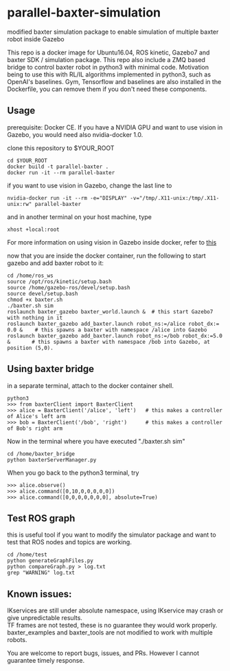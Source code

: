 # parallel-baxter-simulation
modified baxter simulation package to enable simulation of multiple baxter robot inside Gazebo

This repo is a docker image for Ubuntu16.04, ROS kinetic, Gazebo7 and baxter SDK / simulation package.
This repo also include a ZMQ based bridge to control baxter robot in python3 with minimal code. Motivation being to use this with RL/IL algorithms implemented in python3, such as OpenAI's baselines.
Gym, Tensorflow and baselines are also installed in the Dockerfile, you can remove them if you don't need these components.

## Usage
prerequisite: Docker CE. If you have a NVIDIA GPU and want to use vision in Gazebo, you would need also nvidia-docker 1.0.

clone this repository to $YOUR_ROOT
```
cd $YOUR_ROOT
docker build -t parallel-baxter .
docker run -it --rm parallel-baxter
```
if you want to use vision in Gazebo, change the last line to 
```
nvidia-docker run -it --rm -e="DISPLAY" -v="/tmp/.X11-unix:/tmp/.X11-unix:rw" parallel-baxter
```
and in another terminal on your host machine, type
```
xhost +local:root
```
For more information on using vision in Gazebo inside docker, refer to [this](http://wiki.ros.org/docker/Tutorials/GUI)

now that you are inside the docker container, run the following to start gazebo and add baxter robot to it:
```
cd /home/ros_ws
source /opt/ros/kinetic/setup.bash
source /home/gazebo-ros/devel/setup.bash
source devel/setup.bash
chmod +x baxter.sh
./baxter.sh sim
roslaunch baxter_gazebo baxter_world.launch &  # this start Gazebo7 with nothing in it
roslaunch baxter_gazebo add_baxter.launch robot_ns:=/alice robot_dx:= 0.0 &    # this spawns a baxter with namespace /alice into Gazebo
roslaunch baxter_gazebo add_baxter.launch robot_ns:=/bob robot_dx:=5.0 &       # this spawns a baxter with namespace /bob into Gazebo, at position (5,0).
```

## Using baxter bridge
in a separate terminal, attach to the docker container shell.
```
python3
>>> from baxterClient import BaxterClient
>>> alice = BaxterClient('/alice', 'left')   # this makes a controller of Alice's left arm
>>> bob = BaxterClient('/bob', 'right')      # this makes a controller of Bob's right arm
```

Now in the terminal where you have executed "./baxter.sh sim"
```
cd /home/baxter_bridge
python baxterServerManager.py
```

When you go back to the python3 terminal, try
```
>>> alice.observe()
>>> alice.command([0,10,0,0,0,0,0])
>>> alice.command([0,0,0,0,0,0,0], absolute=True)
```

## Test ROS graph
this is useful tool if you want to modify the simulator package and want to test that ROS nodes and topics are working.
```
cd /home/test
python generateGraphFiles.py
python compareGraph.py > log.txt
grep "WARNING" log.txt
```

## Known issues:
IKservices are still under absolute namespace, using IKservice may crash or give unpredictable results.   
TF frames are not tested, these is no guarantee they would work properly.   
baxter_examples and baxter_tools are not modified to work with multiple robots.

You are welcome to report bugs, issues, and PRs. However I cannot guarantee timely response.
